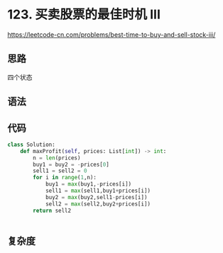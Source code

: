 # 123. 买卖股票的最佳时机 III
https://leetcode-cn.com/problems/best-time-to-buy-and-sell-stock-iii/
## 思路
四个状态
## 语法

## 代码
```python
class Solution:
    def maxProfit(self, prices: List[int]) -> int:
        n = len(prices)
        buy1 = buy2 = -prices[0]
        sell1 = sell2 = 0
        for i in range(1,n):
            buy1 = max(buy1,-prices[i])
            sell1 = max(sell1,buy1+prices[i])
            buy2 = max(buy2,sell1-prices[i])
            sell2 = max(sell2,buy2+prices[i])
        return sell2
        
```
## 复杂度


